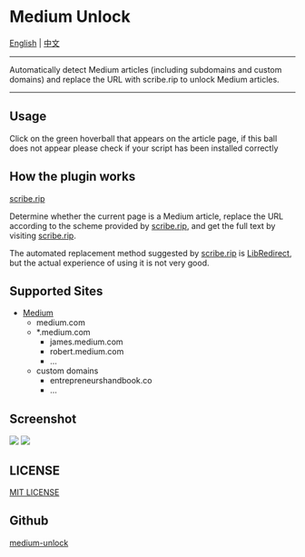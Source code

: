 # Medium Unlock
[English](README.md) | [中文](README-zh.md) 
___
Automatically detect Medium articles (including subdomains and custom domains) and replace the URL with scribe.rip to unlock Medium articles.
___
## Usage
Click on the green hoverball that appears on the article page, if this ball does not appear please check if your script has been installed correctly
## How the plugin works
[scribe.rip](https://scribe.rip)

Determine whether the current page is a Medium article, replace the URL according to the scheme provided by [scribe.rip](https://scribe.rip), and get the full text by visiting [scribe.rip](https://scribe.rip).

The automated replacement method suggested by [scribe.rip](https://scribe.rip) is [LibRedirect](https://libredirect.codeberg.page/), but the actual experience of using it is not very good.
## Supported Sites
- [Medium](https://medium.com)
  - medium.com
  - *.medium.com
    - james.medium.com
    - robert.medium.com
    - ...
  - custom domains
    - entrepreneurshandbook.co
    - ...

## Screenshot
![](https://raw.githubusercontent.com/yaaprogrammer/medium-unlock/main/image/example-pc.png)
![](https://raw.githubusercontent.com/yaaprogrammer/medium-unlock/main/image/example-mobile.png)

## LICENSE
[MIT LICENSE](LICENSE)

## Github
[medium-unlock](https://github.com/yaaprogrammer/medium-unlock)